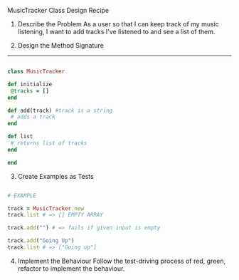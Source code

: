 MusicTracker Class Design Recipe

1. Describe the Problem
   As a user so that I can keep track of my music listening, I want to add tracks I've listened to and see a list of them.

2. Design the Method Signature

---

```ruby

class MusicTracker

def initialize
 @tracks = []
end

def add(track) #track is a string
 # adds a track
end

def list
 # returns list of tracks
end

end

```

3. Create Examples as Tests

```ruby

# EXAMPLE

track = MusicTracker.new
track.list # => [] EMPTY ARRAY

track.add("") # => fails if given input is empty

track.add("Going Up")
track.list # => ["Going up"]

```

4. Implement the Behaviour
   Follow the test-driving process of red, green, refactor to implement the behaviour.

```

```
